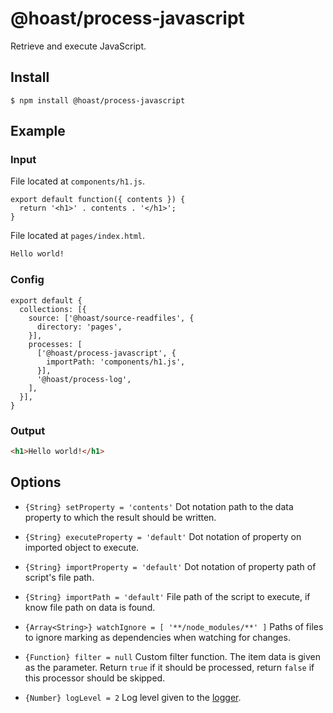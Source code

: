 # @hoast/process-javascript

Retrieve and execute JavaScript.

## Install

```
$ npm install @hoast/process-javascript
```

## Example

### Input

File located at `components/h1.js`.

```JS
export default function({ contents }) {
  return '<h1>' . contents . '</h1>';
}
```

File located at `pages/index.html`.

```HTML
Hello world!
```

### Config

```JS
export default {
  collections: [{
    source: ['@hoast/source-readfiles', {
      directory: 'pages',
    }],
    processes: [
      ['@hoast/process-javascript', {
        importPath: 'components/h1.js',
      }],
      '@hoast/process-log',
    ],
  }],
}
```

### Output

```HTML
<h1>Hello world!</h1>
```

## Options

- `{String} setProperty = 'contents'` Dot notation path to the data property to which the result should be written.
- `{String} executeProperty = 'default'` Dot notation of property on imported object to execute.
- `{String} importProperty = 'default'` Dot notation of property path of script's file path.
- `{String} importPath = 'default'` File path of the script to execute, if know file path on data is found.
- `{Array<String>} watchIgnore = [ '**/node_modules/**' ]` Paths of files to ignore marking as dependencies when watching for changes.

- `{Function} filter = null` Custom filter function. The item data is given as the parameter. Return `true` if it should be processed, return `false` if this processor should be skipped.

- `{Number} logLevel = 2` Log level given to the [logger](https://github.com/hoast/hoast/tree/master/packages/utils#logger.js).
